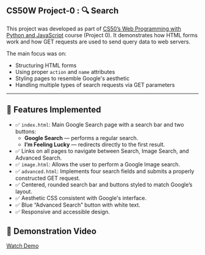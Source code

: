 
##  CS50W Project-0 : 🔍 Search


This project was developed as part of [CS50’s Web Programming with Python and JavaScript](https://cs50.harvard.edu/web/) course (Project 0). It demonstrates how HTML forms work and how GET requests are used to send query data to web servers.

The main focus was on:
- Structuring HTML forms
- Using proper `action` and `name` attributes
- Styling pages to resemble Google's aesthetic
- Handling multiple types of search requests via GET parameters

---

## 🧰 Features Implemented

- ✅ `index.html`: Main Google Search page with a search bar and two buttons:
  - **Google Search** — performs a regular search.
  - **I’m Feeling Lucky** — redirects directly to the first result.
- ✅ Links on all pages to navigate between Search, Image Search, and Advanced Search.
- ✅ `image.html`: Allows the user to perform a Google Image search.
- ✅ `advanced.html`: Implements four search fields and submits a properly constructed GET request.
- ✅ Centered, rounded search bar and buttons styled to match Google’s layout.
- ✅ Aesthetic CSS consistent with Google's interface.
- ✅ Blue “Advanced Search” button with white text.
- ✅ Responsive and accessible design.

  


## 🎥 Demonstration Video

[Watch Demo](https://youtu.be/S3JIPx-zPNc?si=qMhZzYD2BfxC4Jjo)


